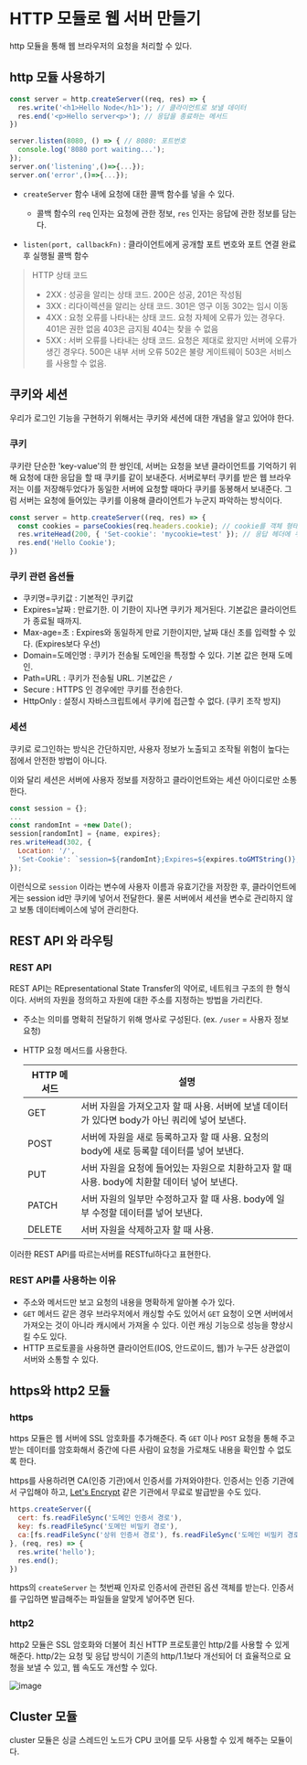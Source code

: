 # HTTP 모듈로 웹 서버 만들기

http 모듈을 통해 웹 브라우저의 요청을 처리할 수 있다. 

## http 모듈 사용하기 

```js
const server = http.createServer((req, res) => {
  res.write('<h1>Hello Node</h1>'); // 클라이언트로 보낼 데이터
  res.end('<p>Hello server<p>'); // 응답을 종료하는 메서드
})

server.listen(8080, () => { // 8080: 포트번호 
  console.log('8080 port waiting...');
});
server.on('listening',()=>{...});
server.on('error',()=>{...});
```

- `createServer` 함수 내에 요청에 대한 콜백 함수를 넣을 수 있다. 
  - 콜백 함수의 `req` 인자는 요청에 관한 정보, `res` 인자는 응답에 관한 정보를 담는다. 

- `listen(port, callbackFn)` : 클라이언트에게 공개할 포트 번호와 포트 연결 완료 후 실행될 콜백 함수


> HTTP 상태 코드
>
> - 2XX : 성공을 알리는 상태 코드. 200은 성공, 201은 작성됨
> - 3XX : 리다이렉션을 알리는 상태 코드. 301은 영구 이동 302는 임시 이동
> - 4XX : 요청 오류를 나타내는 상태 코드. 요청 자체에 오류가 있는 경우다. 401은 권한 없음 403은 금지됨 404는 찾을 수 없음
> - 5XX : 서버 오류를 나타내는 상태 코드. 요청은 제대로 왔지만 서버에 오류가 생긴 경우다. 500은 내부 서버 오류 502은 불량 게이트웨이 503은 서비스를 사용할 수 없음. 

## 쿠키와 세션

우리가 로그인 기능을 구현하기 위해서는 쿠키와 세션에 대한 개념을 알고 있어야 한다. 

### 쿠키

쿠키란 단순한 'key-value'의 한 쌍인데, 서버는 요청을 보낸 클라이언트를 기억하기 위해 요청에 대한 응답을 할 때 쿠키를 같이 보내준다. 서버로부터 쿠키를 받은 웹 브라우저는 이를 저장해두었다가 동일한 서버에 요청할 때마다 쿠키를 동봉해서 보내준다. 그럼 서버는 요청에 들어있는 쿠키를 이용해 클라이언트가 누군지 파악하는 방식이다. 

```js
const server = http.createServer((req, res) => {
  const cookies = parseCookies(req.headers.cookie); // cookie를 객체 형태로 파싱
  res.writeHead(200, { 'Set-cookie': 'mycookie=test' }); // 응답 헤더에 쿠키 기록
  res.end('Hello Cookie');
})
```

### 쿠키 관련 옵션들

- 쿠키명=쿠키값 : 기본적인 쿠키값
- Expires=날짜 : 만료기한. 이 기한이 지나면 쿠키가 제거된다. 기본값은 클라이언트가 종료될 때까지.
- Max-age=초 : Expires와 동일하게 만료 기한이지만, 날짜 대신 초를 입력할 수 있다. (Expires보다 우선)
- Domain=도메인명 : 쿠키가 전송될 도메인을 특정할 수 있다. 기본 값은 현재 도메인.
- Path=URL : 쿠키가 전송될 URL. 기본값은 `/`
- Secure : HTTPS 인 경우에만 쿠키를 전송한다.
- HttpOnly : 설정시 자바스크립트에서 쿠키에 접근할 수 없다. (쿠키 조작 방지)

### 세션

쿠키로 로그인하는 방식은 간단하지만, 사용자 정보가 노출되고 조작될 위험이 높다는 점에서 안전한 방법이 아니다. 

이와 달리 세션은 서버에 사용자 정보를 저장하고 클라이언트와는 세션 아이디로만 소통한다. 

```js
const session = {};
...
const randomInt = +new Date();
session[randomInt] = {name, expires};
res.writeHead(302, {
  Location: '/', 
  'Set-Cookie': `session=${randomInt};Expires=${expires.toGMTString()}; HttpOnly; Path=/`,
});
```

이런식으로 `session` 이라는 변수에 사용자 이름과 유효기간을 저장한 후, 클라이언트에게는 session id만 쿠키에 넣어서 전달한다. 물론 서버에서 세션을 변수로 관리하지 않고 보통 데이터베이스에 넣어 관리한다. 

## REST API 와 라우팅

### REST API

REST API는 REpresentational State Transfer의 약어로, 네트워크 구조의 한 형식이다. 서버의 자원을 정의하고 자원에 대한 주소를 지정하는 방법을 가리킨다. 

- 주소는 의미를 명확히 전달하기 위해 명사로 구성된다. (ex. `/user` = 사용자 정보 요청)

- HTTP 요청 메서드를 사용한다. 

  | HTTP 메서드 | 설명                                                         |
  | ----------- | ------------------------------------------------------------ |
  | GET         | 서버 자원을 가져오고자 할 때 사용. 서버에 보낼 데이터가 있다면 body가 아닌 쿼리에 넣어 보낸다. |
  | POST        | 서버에 자원을 새로 등록하고자 할 때 사용. 요청의 body에 새로 등록할 데이터를 넣어 보낸다. |
  | PUT         | 서버 자원을 요청에 들어있는 자원으로 치환하고자 할 때 사용. body에 치환할 데이터 넣어 보낸다. |
  | PATCH       | 서버 자원의 일부만 수정하고자 할 때 사용. body에 일부 수정할 데이터를 넣어 보낸다. |
  | DELETE      | 서버 자원을 삭제하고자 할 때 사용.                           |

이러한 REST API를 따르는서버를 RESTful하다고 표현한다. 

### REST API를 사용하는 이유

- 주소와 메서드만 보고 요청의 내용을 명확하게 알아볼 수가 있다. 
- `GET` 메서드 같은 경우 브라우저에서 캐싱할 수도 있어서 `GET` 요청이 오면 서버에서 가져오는 것이 아니라 캐시에서 가져올 수 있다. 이런 캐싱 기능으로 성능을 향상시킬 수도 있다. 
- HTTP 프로토콜을 사용하면 클라이언트(IOS, 안드로이드, 웹)가 누구든 상관없이 서버와 소통할 수 있다. 



## https와 http2 모듈

### https

https 모듈은 웹 서버에 SSL 암호화를 추가해준다. 즉 `GET` 이나 `POST` 요청을 통해 주고 받는 데이터를 암호화해서 중간에 다른 사람이 요청을 가로채도 내용을 확인할 수 없도록 한다. 

https를 사용하려면 CA(인증 기관)에서 인증서를 가져와야한다. 인증서는 인증 기관에서 구입해야 하고, [Let's Encrypt](https://letsencrypt.org/) 같은 기관에서 무료로 발급받을 수도 있다. 

```js
https.createServer({
  cert: fs.readFileSync('도메인 인증서 경로'),
  key: fs.readFileSync('도메인 비밀키 경로'),
  ca:[fs.readFileSync('상위 인증서 경로'), fs.readFileSync('도메인 비밀키 경로')]
}, (req, res) => {
  res.write('hello');
  res.end();
})
```

https의 `createServer` 는 첫번째 인자로 인증서에 관련된 옵션 객체를 받는다. 인증서를 구입하면 발급해주는 파일들을 알맞게 넣어주면 된다. 

### http2

http2 모듈은 SSL 암호화와 더불어 최신 HTTP 프로토콜인 http/2를 사용할 수 있게 해준다. http/2는 요청 및 응답 방식이 기존의 http/1.1보다 개선되어 더 효율적으로 요청을 보낼 수 있고, 웹 속도도 개선할 수 있다. 

![image](https://user-images.githubusercontent.com/67703882/220863777-8e953d47-4820-44e7-a9f1-4f2f779e9558.png)

## Cluster 모듈

cluster 모듈은 싱글 스레드인 노드가 CPU 코어를 모두 사용할 수 있게 해주는 모듈이다.

